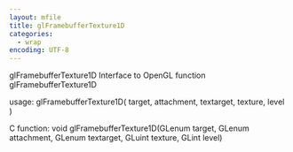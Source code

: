 ```yaml
---
layout: mfile
title: glFramebufferTexture1D
categories:
  - wrap
encoding: UTF-8
---
```


glFramebufferTexture1D  Interface to OpenGL function glFramebufferTexture1D

usage:  glFramebufferTexture1D( target, attachment, textarget, texture, level )

C function:  void glFramebufferTexture1D(GLenum target, GLenum attachment, GLenum textarget, GLuint texture, GLint level)